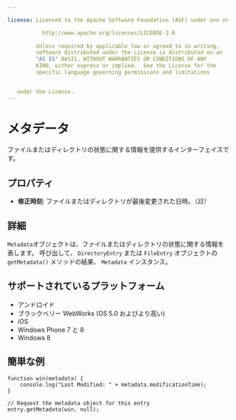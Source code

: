 ```yaml
---

license: Licensed to the Apache Software Foundation (ASF) under one or more contributor license agreements. See the NOTICE file distributed with this work for additional information regarding copyright ownership. The ASF licenses this file to you under the Apache License, Version 2.0 (the "License"); you may not use this file except in compliance with the License. You may obtain a copy of the License at

           http://www.apache.org/licenses/LICENSE-2.0
    
         Unless required by applicable law or agreed to in writing,
         software distributed under the License is distributed on an
         "AS IS" BASIS, WITHOUT WARRANTIES OR CONDITIONS OF ANY
         KIND, either express or implied.  See the License for the
         specific language governing permissions and limitations
    

   under the License.
---
```


# メタデータ

ファイルまたはディレクトリの状態に関する情報を提供するインターフェイスです。

## プロパティ

*   **修正時刻**: ファイルまたはディレクトリが最後変更された日時。*（日）*

## 詳細

`Metadata`オブジェクトは、ファイルまたはディレクトリの状態に関する情報を表します。 呼び出して、 `DirectoryEntry` または `FileEntry` オブジェクトの `getMetadata()` メソッドの結果、 `Metadata` インスタンス。

## サポートされているプラットフォーム

*   アンドロイド
*   ブラックベリー WebWorks (OS 5.0 およびより高い)
*   iOS
*   Windows Phone 7 と 8
*   Windows 8

## 簡単な例

    function win(metadata) {
        console.log("Last Modified: " + metadata.modificationTime);
    }
    
    // Request the metadata object for this entry
    entry.getMetadata(win, null);